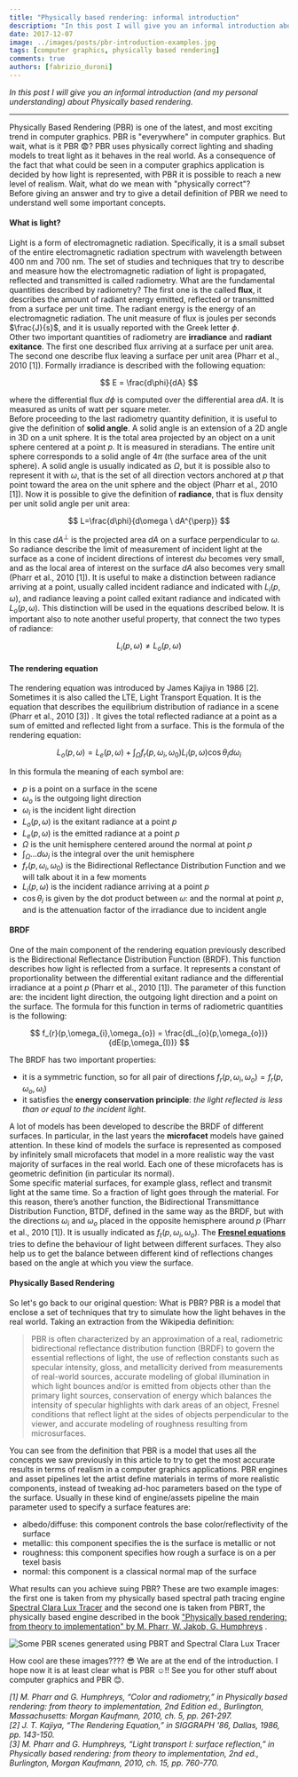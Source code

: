 ```yaml
---
title: "Physically based rendering: informal introduction"
description: "In this post I will give you an informal introduction about Physically based rendering."
date: 2017-12-07
image: ../images/posts/pbr-introduction-examples.jpg
tags: [computer graphics, physically based rendering]
comments: true
authors: [fabrizio_duroni]
---
```


*In this post I will give you an informal introduction (and my personal understanding) about Physically based
rendering.*

---

Physically Based Rendering (PBR) is one of the latest, and most exciting trend in computer graphics. PBR is "everywhere"
in computer graphics. But wait, what is it PBR :fearful:? PBR uses physically correct lighting and shading models to
treat light as it behaves in the real world. As a consequence of the fact that what could be seen in a computer graphics
application is decided by how light is represented, with PBR it is possible to reach a new level of realism. Wait,
what do we mean with "physically correct"?  
Before giving an answer and try to give a detail definition of PBR we need to understand well some important concepts.

#### **What is light?**

Light is a form of electromagnetic radiation. Specifically, it is a small subset of the entire electromagnetic radiation
spectrum with wavelength between 400 nm and 700 nm. The set of studies and techniques that try to describe and measure
how the electromagnetic radiation of light is propagated, reflected and transmitted is called radiometry. What are the
fundamental quantities described by radiometry? The first one is the called **flux**, it describes the amount of radiant
energy emitted, reflected or transmitted from a surface per unit time. The radiant energy is the energy of an
electromagnetic radiation. The unit measure of flux is joules per seconds $\frac{J}{s}$, and it is usually reported with
the Greek letter $\phi$.  
Other two important quantities of radiometry are **irradiance** and **radiant exitance**. The first one described flux
arriving at a surface per unit area. The second one describe flux leaving a surface per unit area (Pharr et al.,
2010 [1]). Formally irradiance is described with the following equation:

$$
E = \frac{d\phi}{dA}
$$

where the differential flux $d\phi$ is computed over the differential area $dA$. It is measured as units of watt per
square meter.  
Before proceeding to the last radiometry quantity definition, it is useful to give the definition of **solid angle**. A
solid angle is an extension of a 2D angle in 3D on a unit sphere. It is the total area projected by an object on a unit
sphere centered at a point $p$. It is measured in steradians. The entire unit sphere corresponds to a solid angle of
$4\pi$ (the surface area of the unit sphere). A solid angle is usually indicated as $\Omega$, but it is possible also to
represent it with $\omega$, that is the set of all direction vectors anchored at $p$ that point toward the area on the
unit sphere and the object (Pharr et al., 2010 [1]). Now it is possible to give the definition of **radiance**, that is
flux density per unit solid angle per unit area:

$$
L=\frac{d\phi}{d\omega \ dA^{\perp}}
$$

In this case $dA^{\perp}$ is the projected area $dA$ on a surface perpendicular to $\omega$. So radiance describe the
limit of measurement of incident light at the surface as a cone of incident directions of interest ${d\omega}$ becomes
very small, and as the local area of interest on the surface $dA$ also becomes very small (Pharr et al., 2010 [1]). It
is useful to make a distinction between radiance arriving at a point, usually called incident radiance and indicated
with $L_{i}(p,\omega)$, and radiance leaving a point called exitant radiance and indicated with $L_{o}(p,\omega)$. This
distinction will be used in the equations described below. It is important also to note another useful property, that
connect the two types of radiance:

$$
L_{i}(p,\omega) \neq L_{o}(p,\omega)
$$

#### **The rendering equation**

The rendering equation was introduced by James Kajiya in 1986 [2]. Sometimes it is also called the LTE, Light Transport
Equation. It is the equation that describes the equilibrium distribution of radiance in a scene (Pharr et al., 2010 [3])
. It gives the total reflected radiance at a point as a sum of emitted and reflected light from a surface. This is the
formula of the rendering equation:

$$
L_{o}(p,\omega) = L_{e}(p,\omega) + \int_{\Omega}f_{r}(p,\omega_{i},\omega_{0})L_{i}(p,\omega)\cos\theta_{i}d\omega_
{i}
$$

In this formula the meaning of each symbol are:

* $p$ is a point on a surface in the scene
* $\omega_{o}$ is the outgoing light direction
* $\omega_{i}$ is the incident light direction
* $L_{o}(p,\omega)$ is the exitant radiance at a point $p$
* $L_{e}(p,\omega)$ is the emitted radiance at a point $p$
* $\Omega$ is the unit hemisphere centered around the normal at point $p$
* $\int_{\Omega}...d\omega_{i}$ is the integral over the unit hemisphere
* $f_{r}(p,\omega_{i},\omega_{0})$ is the Bidirectional Reflectance Distribution Function and we will talk about it in a
  few moments
* $L_{i}(p,\omega)$ is the incident radiance arriving at a point $p$
* $\cos\theta_{i}$ is given by the dot product between 𝜔: and the normal at point $p$, and is the attenuation factor of
  the irradiance due to incident angle

#### **BRDF**

One of the main component of the rendering equation previously described is the Bidirectional Reflectance Distribution
Function (BRDF). This function describes how light is reflected from a surface. It represents a constant of
proportionality between the differential exitant radiance and the differential irradiance at a point $p$ (Pharr et al.,
2010 [1]). The parameter of this function are: the incident light direction, the outgoing light direction and a point on
the surface. The formula for this function in terms of radiometric quantities is the following:

$$
f_{r}(p,\omega_{i},\omega_{o}) = \frac{dL_{o}(p,\omega_{o})}{dE(p,\omega_{I})}
$$

The BRDF has two important properties:

* it is a symmetric function, so for all pair of directions $f_{r}(p,\omega_{i},\omega_{o}) = f_{r}(p,\omega_
  {o},\omega_{i})$
* it satisfies the **energy conservation principle**: *the light reflected is less than or equal to the incident light*.

A lot of models has been developed to describe the BRDF of different surfaces. In particular, in the last years the **microfacet** 
models have gained attention. In these kind of models the surface is represented as composed by infinitely
small microfacets that model in a more realistic way the vast majority of surfaces in the real world. Each one of these
microfacets has is geometric definition (in particular its normal).  
Some specific material surfaces, for example glass, reflect and transmit light at the same time. So a fraction of light
goes through the material. For this reason, there’s another function, the Bidirectional Transmittance Distribution
Function, BTDF, defined in the same way as the BRDF, but with the directions $\omega_{i}$ and $\omega_{o}$ placed in the
opposite hemisphere around $p$ (Pharr et al., 2010 [1]). It is usually indicated as $f_{t}(p,\omega_{i},\omega_{o})$.
The **[Fresnel equations](https://en.wikipedia.org/wiki/Fresnel_equations "Fresnel equations")** tries to define the
behaviour of light between different surfaces. They also help us to get the balance between different kind of
reflections changes based on the angle at which you view the surface.

#### **Physically Based Rendering**

So let's go back to our original question: What is PBR? PBR is a model that enclose a set of techniques that try to
simulate how the light behaves in the real world. Taking an extraction from the Wikipedia definition:

> PBR is often characterized by an approximation of a real, radiometric bidirectional reflectance distribution function (BRDF) to govern the essential reflections of light, the use of reflection constants such as specular intensity, gloss, and metallicity derived from measurements of real-world sources, accurate modeling of global illumination in which light bounces and/or is emitted from objects other than the primary light sources, conservation of energy which balances the intensity of specular highlights with dark areas of an object, Fresnel conditions that reflect light at the sides of objects perpendicular to the viewer, and accurate modeling of roughness resulting from microsurfaces.

You can see from the definition that PBR is a model that uses all the concepts we saw previously in this article to try
to get the most accurate results in terms of realism in a computer graphics applications. PBR engines and asset
pipelines let the artist define materials in terms of more realistic components, instead of tweaking ad-hoc parameters
based on the type of the surface. Usually in these kind of engine/assets pipeline the main parameter used to specify a
surface features are:

* albedo/diffuse: this component controls the base color/reflectivity of the surface
* metallic: this component specifies the is the surface is metallic or not
* roughness: this component specifies how rough a surface is on a per texel basis
* normal: this component is a classical normal map of the surface

What results can you achieve suing PBR? These are two example images: the first one is taken from my physically based
spectral path tracing
engine [Spectral Clara Lux Tracer](https://github.com/chicio/Spectral-Clara-Lux-Tracer "Spectral Clara Lux Tracer") and
the second one is taken from PBRT, the physically based engine described in the
book ["Physically based rendering: from theory to implementation" by M. Pharr, W. Jakob, G. Humphreys](https://www.pbrt.org "Physically based rendering: from theory to implementation by M. Pharr, W. Jakob, G. Humphreys")
.

![Some PBR scenes generated using PBRT and Spectral Clara Lux Tracer](../images/posts/pbr-introduction-examples.jpg)

How cool are these images???? :sunglasses:
We are at the end of the introduction. I hope now it is at least clear what is PBR :relaxed:!! See you for other stuff
about computer graphics and PBR :blush:.

*[1] M. Pharr and G. Humphreys, “Color and radiometry,” in Physically based rendering: from theory to implementation,
2nd Edition ed., Burlington, Massachusetts: Morgan Kaufmann, 2010, ch. 5, pp. 261-297.  
[2] J. T. Kajiya, “The Rendering Equation,” in SIGGRAPH '86, Dallas, 1986, pp. 143-150.  
[3] M. Pharr and G. Humphreys, “Light transport I: surface reflection,” in Physically based rendering: from theory to
implementation, 2nd ed., Burlington, Morgan Kaufmann, 2010, ch. 15, pp. 760-770.*
